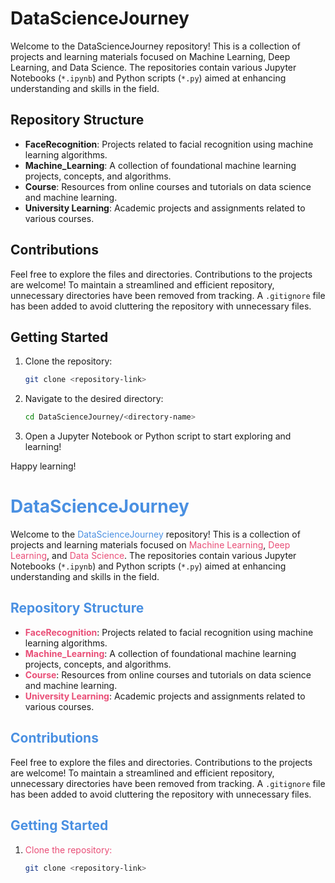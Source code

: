 # DataScienceJourney

Welcome to the DataScienceJourney repository! This is a collection of projects and learning materials focused on Machine Learning, Deep Learning, and Data Science. The repositories contain various Jupyter Notebooks (`*.ipynb`) and Python scripts (`*.py`) aimed at enhancing understanding and skills in the field.

## Repository Structure

- **FaceRecognition**: Projects related to facial recognition using machine learning algorithms.
- **Machine_Learning**: A collection of foundational machine learning projects, concepts, and algorithms.
- **Course**: Resources from online courses and tutorials on data science and machine learning.
- **University Learning**: Academic projects and assignments related to various courses.

## Contributions

Feel free to explore the files and directories. Contributions to the projects are welcome! To maintain a streamlined and efficient repository, unnecessary directories have been removed from tracking. A `.gitignore` file has been added to avoid cluttering the repository with unnecessary files.

## Getting Started

1. Clone the repository:
   ```bash
   git clone <repository-link>
   ```
2. Navigate to the desired directory:
   ```bash
   cd DataScienceJourney/<directory-name>
   ```
3. Open a Jupyter Notebook or Python script to start exploring and learning!


Happy learning!



# <span style="color: #4A90E2;">DataScienceJourney</span>  

Welcome to the <span style="color: #4A90E2;">DataScienceJourney</span> repository! This is a collection of projects and learning materials focused on <span style="color: #E94E77;">Machine Learning</span>, <span style="color: #E94E77;">Deep Learning</span>, and <span style="color: #E94E77;">Data Science</span>. The repositories contain various Jupyter Notebooks (`*.ipynb`) and Python scripts (`*.py`) aimed at enhancing understanding and skills in the field.  

## <span style="color: #4A90E2;">Repository Structure</span>  

- <span style="color: #E94E77; font-weight: bold;">FaceRecognition</span>: Projects related to facial recognition using machine learning algorithms.  
- <span style="color: #E94E77; font-weight: bold;">Machine_Learning</span>: A collection of foundational machine learning projects, concepts, and algorithms.  
- <span style="color: #E94E77; font-weight: bold;">Course</span>: Resources from online courses and tutorials on data science and machine learning.  
- <span style="color: #E94E77; font-weight: bold;">University Learning</span>: Academic projects and assignments related to various courses.  

## <span style="color: #4A90E2;">Contributions</span>  

Feel free to explore the files and directories. Contributions to the projects are welcome! To maintain a streamlined and efficient repository, unnecessary directories have been removed from tracking. A `.gitignore` file has been added to avoid cluttering the repository with unnecessary files.  

## <span style="color: #4A90E2;">Getting Started</span>  

1. <span style="color: #E94E77;">Clone the repository:</span>  
   ```bash  
   git clone <repository-link>
